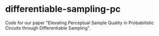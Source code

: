 # differentiable-sampling-pc
Code for our paper "Elevating Perceptual Sample Quality in Probabilistic Circuits through Differentiable Sampling". 
